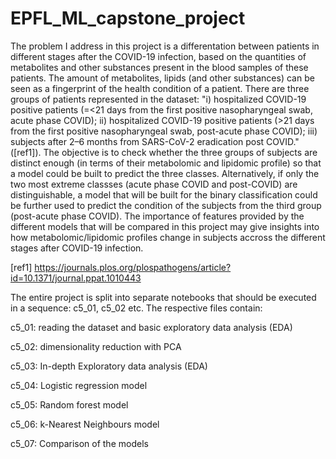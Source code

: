 # EPFL_ML_capstone_project

The problem I address in this project is a differentation between patients in different stages after the COVID-19 infection,
based on the quantities of metabolites and other substances present in the blood samples of these patients. 
The amount of metabolites, lipids (and other substances) can be seen as a fingerprint of the health condition of a patient. 
There are three groups of patients represented in the dataset: 
"i) hospitalized COVID-19 positive patients (=<21 days from the first positive nasopharyngeal swab, acute phase COVID); 
ii) hospitalized COVID-19 positive patients (>21 days from the first positive nasopharyngeal swab, post-acute phase COVID); 
iii) subjects after 2–6 months from SARS-CoV-2 eradication post COVID." ([ref1]). 
The objective is to check whether the three groups of subjects are distinct enough (in terms of their metabolomic and lipidomic profile) 
so that a model could be built to predict the three classes. 
Alternatively, if only the two most extreme classses (acute phase COVID and post-COVID) are distinguishable, 
a model that will be built for the binary classification could be further used to predict the condition of the subjects from the third group (post-acute phase COVID). 
The importance of features provided by the different models that will be compared in this project may give insights 
into how metabolomic/lipidomic profiles change in subjects accross the different stages after COVID-19 infection.

[ref1] https://journals.plos.org/plospathogens/article?id=10.1371/journal.ppat.1010443

The entire project is split into separate notebooks that should be executed in a sequence: c5_01, c5_02 etc. 
The respective files contain: 

c5_01: reading the dataset and basic exploratory data analysis (EDA)

c5_02: dimensionality reduction with PCA

c5_03: In-depth Exploratory data analysis (EDA)

c5_04: Logistic regression model

c5_05: Random forest model

c5_06: k-Nearest Neighbours model

c5_07: Comparison of the models



